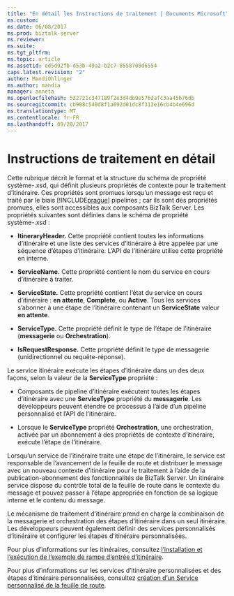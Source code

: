 ```yaml
---
title: "En détail les Instructions de traitement | Documents Microsoft"
ms.custom: 
ms.date: 06/08/2017
ms.prod: biztalk-server
ms.reviewer: 
ms.suite: 
ms.tgt_pltfrm: 
ms.topic: article
ms.assetid: ed5d92fb-d53b-49a2-b2c7-8558708d6554
caps.latest.revision: "2"
author: MandiOhlinger
ms.author: mandia
manager: anneta
ms.openlocfilehash: 532721c347189f2e3d4db9e57b2afc3aa45b76db
ms.sourcegitcommit: cb908c540d8f1a692d01dc8f313e16cb4b4e696d
ms.translationtype: MT
ms.contentlocale: fr-FR
ms.lasthandoff: 09/20/2017
---
```

# <a name="processing-instructions-in-detail"></a>Instructions de traitement en détail
Cette rubrique décrit le format et la structure du schéma de propriété système-.xsd, qui définit plusieurs propriétés de contexte pour le traitement d’itinéraire. Ces propriétés sont promues lorsqu’un message est reçu et traité par le biais [!INCLUDE[prague](../includes/prague-md.md)] pipelines ; car ils sont des propriétés promues, elles sont accessibles aux composants BizTalk Server. Les propriétés suivantes sont définies dans le schéma de propriété système-.xsd :  
  
-   **ItineraryHeader.** Cette propriété contient toutes les informations d’itinéraire et une liste des services d’itinéraire à être appelée par une séquence d’étapes d’itinéraire. L’API de l’itinéraire utilise cette propriété en interne.  
  
-   **ServiceName.** Cette propriété contient le nom du service en cours d’itinéraire à traiter.  
  
-   **ServiceState.** Cette propriété contient l’état du service en cours d’itinéraire : **en attente**, **Complete**, ou **Active**. Tous les services s’abonner à une étape de l’itinéraire contenant un **ServiceState** valeur **en attente**.  
  
-   **ServiceType.** Cette propriété définit le type de l’étape de l’itinéraire (**messagerie** ou **Orchestration**).  
  
-   **IsRequestResponse.** Cette propriété définit le type de messagerie (unidirectionnel ou requête-réponse).  
  
 Le service itinéraire exécute les étapes d’itinéraire dans un des deux façons, selon la valeur de la **ServiceType** propriété :  
  
-   Composants de pipeline d’itinéraire exécutent toutes les étapes d’itinéraire avec une **ServiceType** propriété du **messagerie**. Les développeurs peuvent étendre ce processus à l’aide d’un pipeline personnalisé et l’API de l’itinéraire.  
  
-   Lorsque le **ServiceType** propriété **Orchestration**, une orchestration, activée par un abonnement à des propriétés de contexte d’itinéraire, exécute l’étape de l’itinéraire.  
  
 Lorsqu’un service de l’itinéraire traite une étape de l’itinéraire, le service est responsable de l’avancement de la feuille de route et distribuer le message avec un nouveau contexte d’itinéraire pour le traitement à l’aide de la publication-abonnement des fonctionnalités de BizTalk Server. Un itinéraire service dispose du contrôle total de la feuille de route dans le contexte du message et pouvez passer à l’étape appropriée en fonction de sa logique interne et le contenu du message.  
  
 Le mécanisme de traitement d’itinéraire prend en charge la combinaison de la messagerie et orchestration des étapes d’itinéraire dans un seul itinéraire. Les développeurs peuvent également définir des services personnalisés d’itinéraire et configurer les étapes d’itinéraire personnalisées.  
  
 Pour plus d’informations sur les itinéraires, consultez [l’installation et l’exécution de l’exemple de rampe d’entrée d’itinéraire](../esb-toolkit/installing-and-running-the-itinerary-on-ramp-sample.md).  
  
 Pour plus d’informations sur les services d’itinéraire personnalisées et des étapes d’itinéraire personnalisées, consultez [création d’un Service personnalisé de la feuille de route](../esb-toolkit/creating-a-custom-itinerary-service.md).